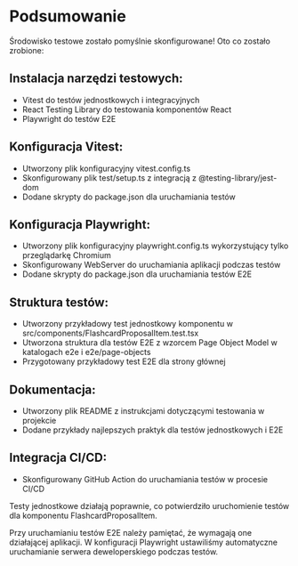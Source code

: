 # Podsumowanie

Środowisko testowe zostało pomyślnie skonfigurowane! Oto co zostało zrobione:

## Instalacja narzędzi testowych:
- Vitest do testów jednostkowych i integracyjnych
- React Testing Library do testowania komponentów React
- Playwright do testów E2E

## Konfiguracja Vitest:
- Utworzony plik konfiguracyjny vitest.config.ts
- Skonfigurowany plik test/setup.ts z integracją z @testing-library/jest-dom
- Dodane skrypty do package.json dla uruchamiania testów

## Konfiguracja Playwright:
- Utworzony plik konfiguracyjny playwright.config.ts wykorzystujący tylko przeglądarkę Chromium
- Skonfigurowany WebServer do uruchamiania aplikacji podczas testów
- Dodane skrypty do package.json dla uruchamiania testów E2E

## Struktura testów:
- Utworzony przykładowy test jednostkowy komponentu w src/components/FlashcardProposalItem.test.tsx
- Utworzona struktura dla testów E2E z wzorcem Page Object Model w katalogach e2e i e2e/page-objects
- Przygotowany przykładowy test E2E dla strony głównej

## Dokumentacja:
- Utworzony plik README z instrukcjami dotyczącymi testowania w projekcie
- Dodane przykłady najlepszych praktyk dla testów jednostkowych i E2E

## Integracja CI/CD:
- Skonfigurowany GitHub Action do uruchamiania testów w procesie CI/CD

Testy jednostkowe działają poprawnie, co potwierdziło uruchomienie testów dla komponentu FlashcardProposalItem.

Przy uruchamianiu testów E2E należy pamiętać, że wymagają one działającej aplikacji. W konfiguracji Playwright ustawiliśmy automatyczne uruchamianie serwera deweloperskiego podczas testów.